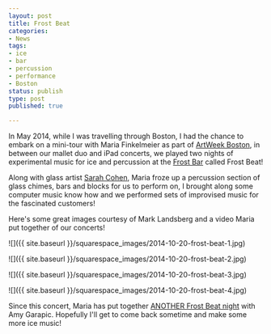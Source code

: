 ```yaml
---
layout: post
title: Frost Beat
categories:
- News
tags:
- ice
- bar
- percussion
- performance
- Boston
status: publish
type: post
published: true

---
```



In May 2014, while I was travelling through Boston, I had the chance to embark on a mini-tour with Maria Finkelmeier as part of [ArtWeek Boston](http://www.artweekboston.org), in between our mallet duo and iPad concerts, we played two nights of experimental music for ice and percussion at the [Frost Bar](http://www.frosticebar.com) called Frost Beat!

Along with glass artist [Sarah Cohen](http://www.sarahlovesglass.com), Maria froze up a percussion section of glass chimes, bars and blocks for us to perform on, I brought along some computer music know how and we performed sets of improvised music for the fascinated customers!

Here's some great images courtesy of Mark Landsberg and a video Maria put together of our concerts!

![]({{ site.baseurl }}/squarespace_images/2014-10-20-frost-beat-1.jpg)   

![]({{ site.baseurl }}/squarespace_images/2014-10-20-frost-beat-2.jpg)   

![]({{ site.baseurl }}/squarespace_images/2014-10-20-frost-beat-3.jpg)   

![]({{ site.baseurl }}/squarespace_images/2014-10-20-frost-beat-4.jpg)   

Since this concert, Maria has put together [ANOTHER Frost Beat night](http://www.mariafinkelmeier.com/news/2014/9/26/frostbeat-20) with Amy Garapic. Hopefully I'll get to come back sometime and make some more ice music!
